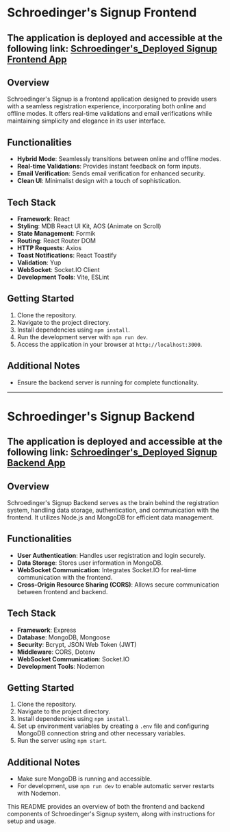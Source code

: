 # Schroedinger's Signup Frontend

## The application is deployed and accessible at the following link: [Schroedinger's_Deployed Signup Frontend App](https://schrodingers-signup-frontend.vercel.app/)

## Overview
Schroedinger's Signup is a frontend application designed to provide users with a seamless registration experience, incorporating both online and offline modes. It offers real-time validations and email verifications while maintaining simplicity and elegance in its user interface.

## Functionalities
- **Hybrid Mode**: Seamlessly transitions between online and offline modes.
- **Real-time Validations**: Provides instant feedback on form inputs.
- **Email Verification**: Sends email verification for enhanced security.
- **Clean UI**: Minimalist design with a touch of sophistication.

## Tech Stack
- **Framework**: React
- **Styling**: MDB React UI Kit, AOS (Animate on Scroll)
- **State Management**: Formik
- **Routing**: React Router DOM
- **HTTP Requests**: Axios
- **Toast Notifications**: React Toastify
- **Validation**: Yup
- **WebSocket**: Socket.IO Client
- **Development Tools**: Vite, ESLint

## Getting Started
1. Clone the repository.
2. Navigate to the project directory.
3. Install dependencies using `npm install`.
4. Run the development server with `npm run dev`.
5. Access the application in your browser at `http://localhost:3000`.

## Additional Notes
- Ensure the backend server is running for complete functionality.

---

# Schroedinger's Signup Backend

## The application is deployed and accessible at the following link: [Schroedinger's_Deployed Signup Backend App](https://schrodingers-signup-backend.vercel.app/)

## Overview
Schroedinger's Signup Backend serves as the brain behind the registration system, handling data storage, authentication, and communication with the frontend. It utilizes Node.js and MongoDB for efficient data management.

## Functionalities
- **User Authentication**: Handles user registration and login securely.
- **Data Storage**: Stores user information in MongoDB.
- **WebSocket Communication**: Integrates Socket.IO for real-time communication with the frontend.
- **Cross-Origin Resource Sharing (CORS)**: Allows secure communication between frontend and backend.

## Tech Stack
- **Framework**: Express
- **Database**: MongoDB, Mongoose
- **Security**: Bcrypt, JSON Web Token (JWT)
- **Middleware**: CORS, Dotenv
- **WebSocket Communication**: Socket.IO
- **Development Tools**: Nodemon

## Getting Started
1. Clone the repository.
2. Navigate to the project directory.
3. Install dependencies using `npm install`.
4. Set up environment variables by creating a `.env` file and configuring MongoDB connection string and other necessary variables.
5. Run the server using `npm start`.

## Additional Notes
- Make sure MongoDB is running and accessible.
- For development, use `npm run dev` to enable automatic server restarts with Nodemon.

This README provides an overview of both the frontend and backend components of Schroedinger's Signup system, along with instructions for setup and usage.
